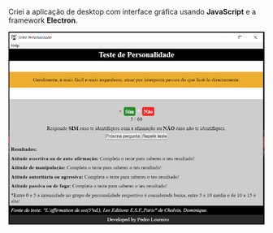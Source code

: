 Criei a aplicação de desktop com interface gráfica usando <b>JavaScript</b> e a framework <b>Electron</b>.

![](desktopApp.PNG)

